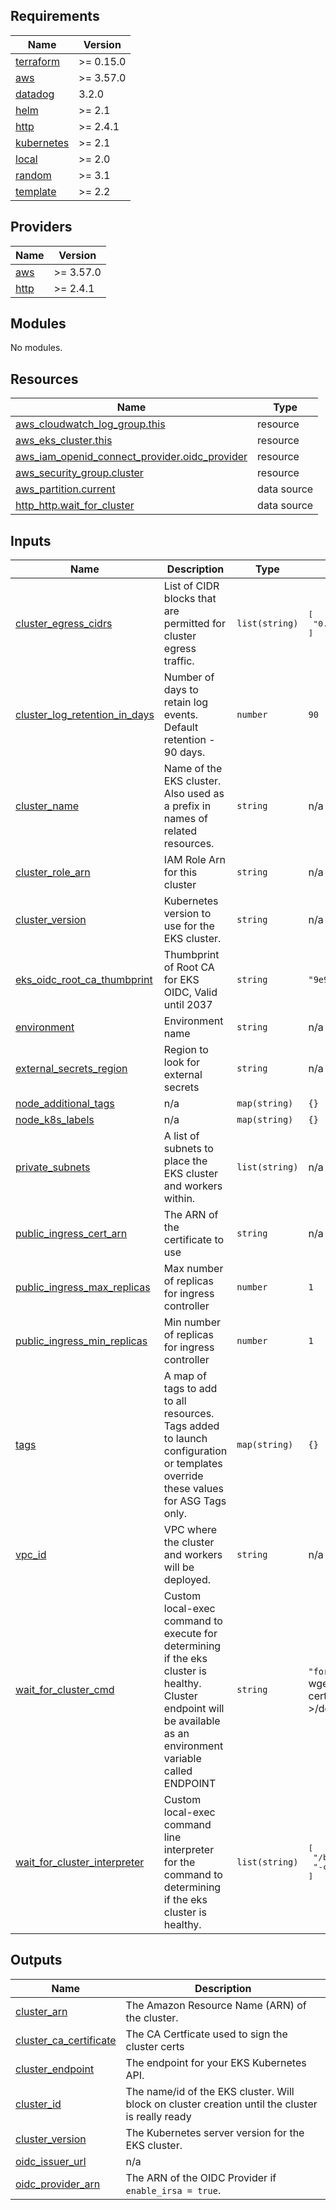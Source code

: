 ## Requirements

| Name | Version |
|------|---------|
| <a name="requirement_terraform"></a> [terraform](#requirement\_terraform) | >= 0.15.0 |
| <a name="requirement_aws"></a> [aws](#requirement\_aws) | >= 3.57.0 |
| <a name="requirement_datadog"></a> [datadog](#requirement\_datadog) | 3.2.0 |
| <a name="requirement_helm"></a> [helm](#requirement\_helm) | >= 2.1 |
| <a name="requirement_http"></a> [http](#requirement\_http) | >= 2.4.1 |
| <a name="requirement_kubernetes"></a> [kubernetes](#requirement\_kubernetes) | >= 2.1 |
| <a name="requirement_local"></a> [local](#requirement\_local) | >= 2.0 |
| <a name="requirement_random"></a> [random](#requirement\_random) | >= 3.1 |
| <a name="requirement_template"></a> [template](#requirement\_template) | >= 2.2 |

## Providers

| Name | Version |
|------|---------|
| <a name="provider_aws"></a> [aws](#provider\_aws) | >= 3.57.0 |
| <a name="provider_http"></a> [http](#provider\_http) | >= 2.4.1 |

## Modules

No modules.

## Resources

| Name | Type |
|------|------|
| [aws_cloudwatch_log_group.this](https://registry.terraform.io/providers/hashicorp/aws/latest/docs/resources/cloudwatch_log_group) | resource |
| [aws_eks_cluster.this](https://registry.terraform.io/providers/hashicorp/aws/latest/docs/resources/eks_cluster) | resource |
| [aws_iam_openid_connect_provider.oidc_provider](https://registry.terraform.io/providers/hashicorp/aws/latest/docs/resources/iam_openid_connect_provider) | resource |
| [aws_security_group.cluster](https://registry.terraform.io/providers/hashicorp/aws/latest/docs/resources/security_group) | resource |
| [aws_partition.current](https://registry.terraform.io/providers/hashicorp/aws/latest/docs/data-sources/partition) | data source |
| [http_http.wait_for_cluster](https://registry.terraform.io/providers/terraform-aws-modules/http/latest/docs/data-sources/http) | data source |

## Inputs

| Name | Description | Type | Default | Required |
|------|-------------|------|---------|:--------:|
| <a name="input_cluster_egress_cidrs"></a> [cluster\_egress\_cidrs](#input\_cluster\_egress\_cidrs) | List of CIDR blocks that are permitted for cluster egress traffic. | `list(string)` | <pre>[<br>  "0.0.0.0/0"<br>]</pre> | no |
| <a name="input_cluster_log_retention_in_days"></a> [cluster\_log\_retention\_in\_days](#input\_cluster\_log\_retention\_in\_days) | Number of days to retain log events. Default retention - 90 days. | `number` | `90` | no |
| <a name="input_cluster_name"></a> [cluster\_name](#input\_cluster\_name) | Name of the EKS cluster. Also used as a prefix in names of related resources. | `string` | n/a | yes |
| <a name="input_cluster_role_arn"></a> [cluster\_role\_arn](#input\_cluster\_role\_arn) | IAM Role Arn for this cluster | `string` | n/a | yes |
| <a name="input_cluster_version"></a> [cluster\_version](#input\_cluster\_version) | Kubernetes version to use for the EKS cluster. | `string` | n/a | yes |
| <a name="input_eks_oidc_root_ca_thumbprint"></a> [eks\_oidc\_root\_ca\_thumbprint](#input\_eks\_oidc\_root\_ca\_thumbprint) | Thumbprint of Root CA for EKS OIDC, Valid until 2037 | `string` | `"9e99a48a9960b14926bb7f3b02e22da2b0ab7280"` | no |
| <a name="input_environment"></a> [environment](#input\_environment) | Environment name | `string` | n/a | yes |
| <a name="input_external_secrets_region"></a> [external\_secrets\_region](#input\_external\_secrets\_region) | Region to look for external secrets | `string` | n/a | yes |
| <a name="input_node_additional_tags"></a> [node\_additional\_tags](#input\_node\_additional\_tags) | n/a | `map(string)` | `{}` | no |
| <a name="input_node_k8s_labels"></a> [node\_k8s\_labels](#input\_node\_k8s\_labels) | n/a | `map(string)` | `{}` | no |
| <a name="input_private_subnets"></a> [private\_subnets](#input\_private\_subnets) | A list of subnets to place the EKS cluster and workers within. | `list(string)` | n/a | yes |
| <a name="input_public_ingress_cert_arn"></a> [public\_ingress\_cert\_arn](#input\_public\_ingress\_cert\_arn) | The ARN of the certificate to use | `string` | n/a | yes |
| <a name="input_public_ingress_max_replicas"></a> [public\_ingress\_max\_replicas](#input\_public\_ingress\_max\_replicas) | Max number of replicas for ingress controller | `number` | `1` | no |
| <a name="input_public_ingress_min_replicas"></a> [public\_ingress\_min\_replicas](#input\_public\_ingress\_min\_replicas) | Min number of replicas for ingress controller | `number` | `1` | no |
| <a name="input_tags"></a> [tags](#input\_tags) | A map of tags to add to all resources. Tags added to launch configuration or templates override these values for ASG Tags only. | `map(string)` | `{}` | no |
| <a name="input_vpc_id"></a> [vpc\_id](#input\_vpc\_id) | VPC where the cluster and workers will be deployed. | `string` | n/a | yes |
| <a name="input_wait_for_cluster_cmd"></a> [wait\_for\_cluster\_cmd](#input\_wait\_for\_cluster\_cmd) | Custom local-exec command to execute for determining if the eks cluster is healthy. Cluster endpoint will be available as an environment variable called ENDPOINT | `string` | `"for i in `seq 1 60`; do if `command -v wget > /dev/null`; then wget --no-check-certificate -O - -q $ENDPOINT/healthz >/dev/null && exit 0 || true; else curl -k -s $ENDPOINT/healthz >/dev/null && exit 0 || true;fi; sleep 5; done; echo TIMEOUT && exit 1"` | no |
| <a name="input_wait_for_cluster_interpreter"></a> [wait\_for\_cluster\_interpreter](#input\_wait\_for\_cluster\_interpreter) | Custom local-exec command line interpreter for the command to determining if the eks cluster is healthy. | `list(string)` | <pre>[<br>  "/bin/sh",<br>  "-c"<br>]</pre> | no |

## Outputs

| Name | Description |
|------|-------------|
| <a name="output_cluster_arn"></a> [cluster\_arn](#output\_cluster\_arn) | The Amazon Resource Name (ARN) of the cluster. |
| <a name="output_cluster_ca_certificate"></a> [cluster\_ca\_certificate](#output\_cluster\_ca\_certificate) | The CA Certficate used to sign the cluster certs |
| <a name="output_cluster_endpoint"></a> [cluster\_endpoint](#output\_cluster\_endpoint) | The endpoint for your EKS Kubernetes API. |
| <a name="output_cluster_id"></a> [cluster\_id](#output\_cluster\_id) | The name/id of the EKS cluster. Will block on cluster creation until the cluster is really ready |
| <a name="output_cluster_version"></a> [cluster\_version](#output\_cluster\_version) | The Kubernetes server version for the EKS cluster. |
| <a name="output_oidc_issuer_url"></a> [oidc\_issuer\_url](#output\_oidc\_issuer\_url) | n/a |
| <a name="output_oidc_provider_arn"></a> [oidc\_provider\_arn](#output\_oidc\_provider\_arn) | The ARN of the OIDC Provider if `enable_irsa = true`. |
